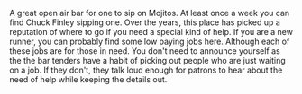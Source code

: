 A great open air bar for one to sip on Mojitos. At least once a week you can find Chuck Finley sipping one. Over the years, this place has picked up a reputation of where to go if you need a special kind of help. If you are a new runner, you can probably find some low paying jobs here. Although each of these jobs are for those in need. You don't need to announce yourself as the the bar tenders have a habit of picking out people who are just waiting on a job. If they don't, they talk loud enough for patrons to hear about the need of help while keeping the details out.